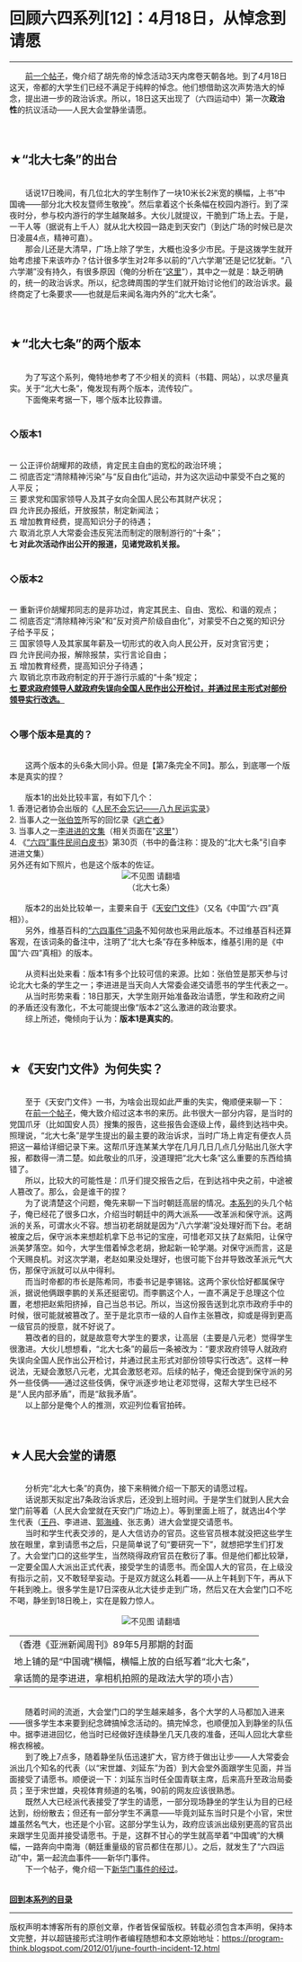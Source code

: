 # 回顾六四系列[12]：4月18日，从悼念到请愿 

-----

<div class="post-body entry-content">
　　<a href="../../2012/01/june-fourth-incident-11.md">前一个帖子</a>，俺介绍了胡先帝的悼念活动3天内席卷天朝各地。到了4月18日这天，帝都的大学生们已经不满足于纯粹的悼念。他们想借助这次声势浩大的悼念，提出进一步的政治诉求。所以，18日这天出现了（六四运动中）第一次<b>政治性</b>的抗议活动——人民大会堂静坐请愿。<br/>
<a name="more"></a><br/>
<br/>
<h2>★“北大七条”的出台</h2><br/>
　　话说17日晚间，有几位北大的学生制作了一块10米长2米宽的横幅，上书“中国魂——部分北大校友暨师生敬挽”。然后拿着这个长条幅在校园内游行。到了深夜时分，参与校内游行的学生越聚越多。大伙儿就提议，干脆到广场上去。于是，一干人等（据说有上千人）就从北大校园一路走到天安门（到达广场的时候已是次日凌晨4点，精神可嘉）。<br/>
　　那会儿还是大清早，广场上除了学生，大概也没多少市民。于是这拨学生就开始考虑接下来该咋办？估计很多学生对2年多以前的“八六学潮”还是记忆犹新。“八六学潮”没有持久，有很多原因（俺的分析在“<a href="../../2011/09/june-fourth-incident-6.md">这里</a>”），其中之一就是：缺乏明确的，统一的政治诉求。所以，纪念碑周围的学生们就开始讨论他们的政治诉求。最终商定了七条要求——也就是后来闻名海内外的“北大七条”。<br/>
<br/>
<br/>
<h2>★“北大七条”的两个版本</h2><br/>
　　为了写这个系列，俺特地参考了不少相关的资料（书籍、网站），以求尽量真实。关于“北大七条”，俺发现有两个版本，流传较广。<br/>
　　下面俺来考据一下，哪个版本比较靠谱。<br/>
<br/>
<h3>◇版本1</h3><br/>
一 公正评价胡耀邦的政绩，肯定民主自由的宽松的政治环境；<br/>
二 彻底否定“清除精神污染”与“反自由化”运动，并为这次运动中蒙受不白之冤的人平反； <br/>
三 要求党和国家领导人及其子女向全国人民公布其财产状况；<br/>
四 允许民办报纸，开放报禁，制定新闻法；<br/>
五 增加教育经费，提高知识分子的待遇；<br/>
六 取消北京人大常委会违反宪法而制定的限制游行的“十条”；<br/>
<b>七 对此次活动作出公开的报道，见诸党政机关报。</b><br/>
<br/>
<h3>◇版本2</h3><br/>
一 重新评价胡耀邦同志的是非功过，肯定其民主、自由、宽松、和谐的观点； <br/>
二 彻底否定“清除精神污染”和“反对资产阶级自由化”，对蒙受不白之冤的知识分子给予平反； <br/>
三 国家领导人及其家属年薪及一切形式的收入向人民公开，反对贪官污吏； <br/>
四 允许民间办报，解除报禁，实行言论自由； <br/>
五 增加教育经费，提高知识分子待遇；<br/>
六 取销北京市政府制定的开于游行示威的“十条”规定； <br/>
<u><b>七 要求政府领导人就政府失误向全国人民作出公开检讨，并通过民主形式对部份领导实行改选。</b></u><br/>
<br/>
<h3>◇哪个版本是真的？</h3><br/>
　　这两个版本的头6条大同小异。但是【第7条完全不同】。那么，到底哪一个版本是真实的捏？<br/>
<br/>
　　版本1的出处比较丰富，有如下几个：<br/>
1. 香港记者协会出版的《<a href="https://docs.google.com/document/d/1MM1WDl1CzbRLc7ioU_xYuLW3zyMGv7PduLM6Pjo2iVo/" target="_blank">人民不会忘记——八九民运实录</a>》<br/>
2. 当事人之一<a href="https://zh.wikipedia.org/wiki/%E5%BC%A0%E4%BC%AF%E7%AC%A0" rel="nofollow" target="_blank">张伯笠</a>所写的回忆录《<a href="https://docs.google.com/document/d/1iQIQaCAtqXSzedbDEjS9oPJB3PaD_rWOv8x8C1TYXzU/" target="_blank">逃亡者</a>》<br/>
3. 当事人之一<a href="https://blog.boxun.com/hero/lijj" rel="nofollow" target="_blank">李进进的文集</a>（相关页面在"<a href="https://blog.boxun.com/hero/lijj/4_2.shtml" rel="nofollow" target="_blank">这里</a>"）<br/>
4. 《<a href="https://docs.google.com/document/d/145i1xU_gVRle40nxB3BegV9zg4k9CLFNswNMeYr_sLM/" target="_blank">“六四”事件民间白皮书</a>》第30页（书中的备注称：提及的“北大七条”引自李进进文集）<br/>
另外还有如下照片，也是这个版本的佐证。<br/>
<center><img alt="不见图 请翻墙" src="images/f43gjk2S478DuhLMUxFV6sofMvgJ-qT1fivbPxlfLdb41j6xFlbWXIVjGJ1qzC9pI5TVxm7rsTeqJbIPoVXCwNvrGa2-DP3gD8k-vwVrSppxrAf0Yn37ktjP3q4ddXeIFmQdHc4p"/><br/>
（北大七条）</center><br/>
　　版本2的出处比较单一，主要来自于《<a href="https://docs.google.com/document/d/14eKfxpGBPqw6-0PFuiQASpg7T5gkeyw8kvAB0VThQDk/" target="_blank">天安门文件</a>》（又名《中国“六·四”真相》）。<br/>
　　另外，维基百科的<a href="https://zh.wikipedia.org/wiki/%E5%85%AD%E5%9B%9B%E4%BA%8B%E4%BB%B6" rel="nofollow" target="_blank">“六四事件”词条</a>不知何故也采用此版本。不过维基百科还算客观，在该词条的备注中，注明了“北大七条”存在多种版本，维基引用的是《中国“六·四”真相》的版本。<br/>
<br/>
　　从资料出处来看：版本1有多个比较可信的来源。比如：张伯笠是那天参与讨论北大七条的学生之一；李进进是当天向人大常委会递交请愿书的学生代表之一。<br/>
　　从当时形势来看：18日那天，大学生刚开始准备政治请愿，学生和政府之间的矛盾还没有激化，不太可能提出像“版本2”这么激进的政治要求。<br/>
　　综上所述，俺倾向于认为：<b>版本1是真实的</b>。<br/>
<br/>
<br/>
<h2>★《天安门文件》为何失实？</h2><br/>
　　至于《天安门文件》一书，为啥会出现如此严重的失实，俺顺便来聊一下：<br/>
　　在<a href="../../2012/01/june-fourth-incident-11.md">前一个帖子</a>，俺大致介绍过这本书的来历。此书很大一部分内容，是当时的党国爪牙（比如国安人员）搜集的报告，这些报告会逐级上传，最终到达裆中央。照理说，“北大七条”是学生提出的最主要的政治诉求，当时广场上肯定有便衣人员把这一幕给详细记录下来。这帮爪牙连某某大学在几月几日几点几分贴出几张大字报，都数得一清二楚。如此敬业的爪牙，没道理把“北大七条”这么重要的东西给搞错了。<br/>
　　所以，比较大的可能性是：爪牙们提交报告之后，在到达裆中央之前，中途被人篡改了。那么，会是谁干的捏？<br/>
　　为了说清楚这个问题，俺先来聊一下当时朝廷高层的情况。<a href="../../2011/06/june-fourth-incident-0.md">本系列</a>的头几个帖子，俺已经花了很多口水，介绍当时朝廷中的两大派系——改革派和保守派。这两派的关系，可谓水火不容。想当初老胡就是因为“八六学潮”没处理好而下台。老胡被废之后，保守派本来想趁机拿下总书记的宝座，可惜老邓又扶了赵紫阳，让保守派美梦落空。如今，大学生借着悼念老胡，掀起新一轮学潮。对保守派而言，这是个天赐良机。对这次学潮，老赵如果没处理好，也很可能下台并导致改革派元气大伤，那保守派就可以从中得利。<br/>
　　而当时帝都的市长是陈希同，市委书记是李锡铭。这两个家伙恰好都属保守派，据说他俩跟李鹏的关系还挺密切。而李鹏这个人，一直不满足于总理这个位置，老想把赵紫阳挤掉，自己当总书记。所以，当这份报告送到北京市政府手中的时候，很可能就被篡改了。至于是北京市一级的人自作主张篡改，抑或是得到更高一级官员的授意，就不好说了。<br/>
　　篡改者的目的，就是故意夸大学生的要求，让高层（主要是八元老）觉得学生很激进。大伙儿想想看，“北大七条”的最后一条被改为：<q>要求政府领导人就政府失误向全国人民作出公开检讨，并通过民主形式对部份领导实行改选</q>。这样一种说法，无疑会激怒八元老，尤其会激怒老邓。后续的帖子，俺还会提到保守派的另外一些伎俩——通过这些伎俩，保守派逐步地让老邓觉得，这帮大学生已经不是“人民内部矛盾”，而是“敌我矛盾”。<br/>
　　以上部分是俺个人的推测，欢迎列位看官拍砖。<br/>
<br/>
<br/>
<h2>★人民大会堂的请愿</h2><br/>
　　分析完“北大七条”的真伪，接下来稍微介绍一下那天的请愿过程。<br/>
　　话说那天拟定出7条政治诉求后，还没到上班时间。于是学生们就到人民大会堂门前等着（人民大会堂就在天安门广场边上）。等到里面上班了，就选出4个学生代表（<a href="https://zh.wikipedia.org/wiki/%E7%8E%8B%E4%B8%B9" rel="nofollow" target="_blank">王丹</a>、李进进、<a href="https://zh.wikipedia.org/wiki/%E9%83%AD%E6%B5%B7%E5%B3%B0" rel="nofollow" target="_blank">郭海峰</a>、张志勇）进大会堂提交请愿书。<br/>
　　当时和学生代表交涉的，是人大信访办的官员。这些官员根本就没把这些学生放在眼里，拿到请愿书之后，只是简单说了句“要研究一下”，就想把学生们打发了。大会堂门口的这些学生，当然晓得政府官员在敷衍了事。但是他们都比较犟，一定要全国人大派出正式代表，接受学生的请愿书。而全国人大的官员，在上级没有指示之前，又不敢轻举妄动。于是双方就这么耗着——从上午耗到下午，再从下午耗到晚上。很多学生是17日深夜从北大徒步走到广场，然后又在大会堂门口不吃不喝，静坐到18日晚上，实在是毅力惊人。<br/>
<br/>
<center><img alt="不见图 请翻墙" src="images/uno289OOzAfol5_qDTLGv1DFUm07QicR6CtullNB6palslLAl2WNNGDs0qxM0Oe_qp_IA7EiP6LcE_qewNgNRlSMX9sJuNAmV4P3dKDAP0TM3ihb8ZkZvMBiTbOXaD8U3Y2wKnWs"/><br/>
<table border="0"><tr><td>（香港《亚洲新闻周刊》89年5月那期的封面</td></tr>
<tr><td>地上铺的是“中国魂”横幅，横幅上放的白纸写着“北大七条”，</td></tr>
<tr><td>拿话筒的是李进进，拿相机拍照的是政法大学的项小吉）</td></tr>
</table></center><br/>
　　随着时间的流逝，大会堂门口的学生越来越多，各个大学的人马都加入进来——很多学生本来要到纪念碑搞悼念活动的。搞完悼念，也顺便加入到静坐的队伍中。据李进进回忆，他当时已经做好连续静坐几天几夜的准备，还叫人回北大拿些棉衣棉被。<br/>
　　到了晚上7点多，随着静坐队伍迅速扩大，官方终于做出让步——人大常委会派出几个知名的代表（以“宋世雄、刘延东”为首）到大会堂外面跟学生见面，并当面接受了请愿书。顺便说一下：刘延东当时任全国青联主席，后来高升至政治局委员；至于宋世雄，央视体育频道的名嘴，90前的网友应该很熟悉。<br/>
　　既然人大已经派代表接受了学生的请愿，一部分现场静坐的学生认为目的已经达到，纷纷散去；但还有一部分学生不满意——毕竟刘延东当时只是个小官，宋世雄虽然名气大，也还是个小官。这部分学生认为，政府应该派出级别更高的官员出来跟学生见面并接受请愿书。于是，这群不甘心的学生就高举着“中国魂”的大横幅，一路奔向中南海（朝廷重量级的官员都住在那儿）。之后，就发生了“六四运动”中，第一起流血事件——新华门事件。<br/>
　　下一个帖子，俺介绍一下<a href="../../2012/02/june-fourth-incident-13.md">新华门事件的经过</a>。<br/>
<br/>
<br/>
<a href="../../2011/06/june-fourth-incident-0.md#index"><b>回到本系列的目录</b></a>
</div>


------------------------------------------------

版权声明本博客所有的原创文章，作者皆保留版权。转载必须包含本声明，保持本文完整，并以超链接形式注明作者编程随想和本文原始地址：https://program-think.blogspot.com/2012/01/june-fourth-incident-12.html
